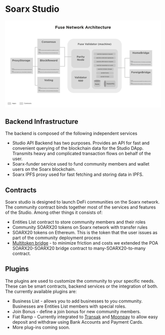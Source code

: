 # Soarx Studio



![Soarx Studio architecture](../../.gitbook/assets/image%20%283%29.png)

## Backend Infrastructure

The backend is composed of the following independent services

* Studio API Backend has two purposes. Provides an API for fast and convenient querying of the blockchain data for the Studio DApp. Transmits heavy and complicated transaction flows on behalf of the user.
* Soarx-funder service used to fund community members and wallet users on the Soarx blockchain.
* Soarx IPFS proxy used for fast fetching and storing data in IPFS.

## Contracts

Soarx studio is designed to launch DeFi communities on the Soarx network. The community contract binds together most of the services and features of the Studio. Among other things it consists of:

* Entities List contract to store community members and their roles
* Community SOARX20 tokens on Soarx network with transfer rules
* SOARX20 tokens on Ethereum. This is the token that the user issues as part of the community deployment process
* [Multitoken bridge](https://github.com/fuseio/bridge-contracts) - to minimize friction and costs we extended the POA SOARX20-SOARX20 bridge contract to many-SOARX20-to-many contract.

## Plugins

The plugins are used to customize the community to your specific needs. These can be smart contracts, backend services or the integration of both. The currently available plugins are:

* Business List - allows you to add businesses to you community. Businesses are Entities List members with special roles.
* Join Bonus - define a join bonus for new community members.
* Fiat Ramp - Currently integrated to [Transak](https://transak.com/) and [Moonpay](https://www.moonpay.io/) to allow easy deposit and withdraw using Bank Accounts and Payment Cards.
* More plug-ins coming soon.

